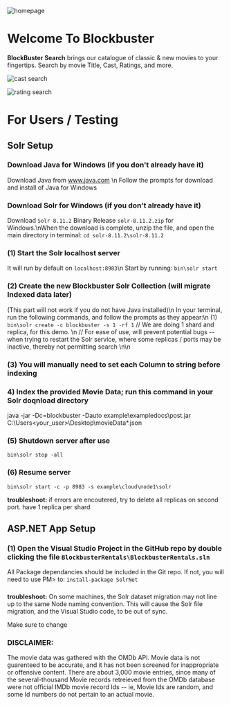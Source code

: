 ![homepage](https://user-images.githubusercontent.com/130514366/233876718-50f12ca1-9c64-40b3-821d-0327be8e4807.PNG)
# Welcome To Blockbuster
**BlockBuster Search** brings our catalogue of classic & new movies to your fingertips.
Search by movie Title, Cast, Ratings, and more.

![cast search](https://user-images.githubusercontent.com/130514366/233876725-1bd122cd-005c-463b-a3bc-4c5367e79562.PNG)

![rating search](https://user-images.githubusercontent.com/130514366/233876731-747f83c7-0aeb-4fc0-8f0c-038ce04f5882.PNG)

# For Users / Testing

## Solr Setup

### Download Java for Windows (if you don't already have it)
Download Java from www.java.com \n
Follow the prompts for download and install of Java for Windows

### Download Solr for Windows (if you don't already have it)
Download `Solr 8.11.2` Binary Release `solr-8.11.2.zip` for Windows.\nWhen the download is complete, unzip the file, and open the main directory in terminal: `cd solr-8.11.2\solr-8.11.2`

### (1) Start the Solr localhost server
It will run by default on `localhost:8983`\n
Start by running: `bin\solr start`

### (2) Create the new Blockbuster Solr Collection (will migrate Indexed data later)
(This part will not work if you do not have Java installed)\n 
In your terminal, run the following commands, and follow the prompts as they appear:\n
(1) `bin\solr create -c blockbuster -s 1 -rf 1`
// We are doing 1 shard and replica, for this demo. \n
// For ease of use,  will prevent potential bugs -- when trying to restart the Solr service, where some replicas / ports may be inactive, thereby not permitting search
\n\n

### (3) You will manually need to set each Column to string before indexing

### 4) Index the provided Movie Data; run this command in your Solr doqnload directory
java -jar -Dc=blockbuster -Dauto example\exampledocs\post.jar C:\Users\<your_user>\Desktop\movieData\*.json

### (5) Shutdown server after use
`bin\solr stop -all`

### (6) Resume server
`bin\solr start -c -p 8983 -s example\cloud\node1\solr`

**troubleshoot:** if errors are encoutered, try to delete all replicas on second port. have 1 replica per shard

## ASP.NET App Setup
### (1) Open the Visual Studio Project in the GitHub repo by double clicking the file `BlockbusterRentals\BlockbusterRentals.sln`
All Package dependancies should be included in the Git repo. If not, you will need to use PM> to: `install-package SolrNet`

###
**troubleshoot:** On some machines, the Solr dataset migration may not line up to the same Node naming convention. This will cause the Solr file migration, and the Visual Studio code, to be out of sync.

Make sure to change 


### DISCLAIMER: 
The movie data was gathered with the OMDb API. Movie data is not guarenteed to be accurate, and it has not been screened for inappropriate or offensive content. There are about 3,000 movie entries, since many of the several-thousand Movie records retreieved from the OMDb database were not official IMDb movie record Ids -- ie, Movie Ids are random, and some Id numbers do not pertain to an actual movie.
